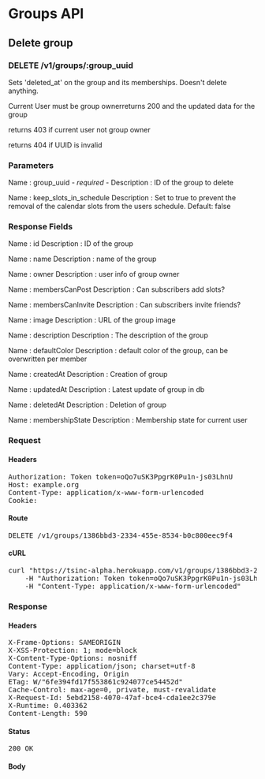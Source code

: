 # Groups API

## Delete group

### DELETE /v1/groups/:group_uuid

Sets &#39;deleted_at&#39; on the group and its memberships. Doesn&#39;t delete anything.

Current User must be group ownerreturns 200 and the updated data for the group

returns 403 if current user not group owner

returns 404 if UUID is invalid

### Parameters

Name : group_uuid *- required -*
Description : ID of the group to delete

Name : keep_slots_in_schedule
Description : Set to true to prevent the removal of the calendar slots from the users schedule. Default: false


### Response Fields

Name : id
Description : ID of the group

Name : name
Description : name of the group

Name : owner
Description : user info of group owner

Name : membersCanPost
Description : Can subscribers add slots?

Name : membersCanInvite
Description : Can subscribers invite friends?

Name : image
Description : URL of the group image

Name : description
Description : The description of the group

Name : defaultColor
Description : default color of the group, can be overwritten per member

Name : createdAt
Description : Creation of group

Name : updatedAt
Description : Latest update of group in db

Name : deletedAt
Description : Deletion of group

Name : membershipState
Description : Membership state for current user

### Request

#### Headers

<pre>Authorization: Token token=oQo7uSK3PpgrK0Pu1n-js03LhnU
Host: example.org
Content-Type: application/x-www-form-urlencoded
Cookie: </pre>

#### Route

<pre>DELETE /v1/groups/1386bbd3-2334-455e-8534-b0c800eec9f4</pre>

#### cURL

<pre class="request">curl &quot;https://tsinc-alpha.herokuapp.com/v1/groups/1386bbd3-2334-455e-8534-b0c800eec9f4&quot; -d &#39;&#39; -X DELETE \
	-H &quot;Authorization: Token token=oQo7uSK3PpgrK0Pu1n-js03LhnU&quot; \
	-H &quot;Content-Type: application/x-www-form-urlencoded&quot;</pre>

### Response

#### Headers

<pre>X-Frame-Options: SAMEORIGIN
X-XSS-Protection: 1; mode=block
X-Content-Type-Options: nosniff
Content-Type: application/json; charset=utf-8
Vary: Accept-Encoding, Origin
ETag: W/&quot;6fe394fd17f553861c924077ce54452d&quot;
Cache-Control: max-age=0, private, must-revalidate
X-Request-Id: 5ebd2158-4070-47af-bce4-cda1ee2c379e
X-Runtime: 0.403362
Content-Length: 590</pre>

#### Status

<pre>200 OK</pre>

#### Body

```javascript

```
